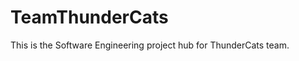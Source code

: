 TeamThunderCats
===============

This is the Software Engineering project hub for ThunderCats team.
